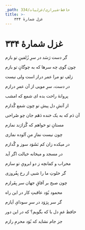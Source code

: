 ```yaml
---
_path: حافظ-شیرازی/غزلیات/334
title: >-
    غزل شمارهٔ ۳۳۴
---
```

# غزل شمارهٔ ۳۳۴

<div class="b" id="bn1"><div class="m1"><p>گر دست رَسَد در سرِ زُلفینِ تو بازم</p></div>
<div class="m2"><p>چون گوی چه سرها که به چوگانِ تو بازم</p></div></div>
<div class="b" id="bn2"><div class="m1"><p>زلفِ تو مرا عمر دراز است ولی نیست</p></div>
<div class="m2"><p>در دست، سرِ مویی از آن عمرِ درازم</p></div></div>
<div class="b" id="bn3"><div class="m1"><p>پروانهٔ راحت بده ای شمع که امشب</p></div>
<div class="m2"><p>از آتشِ دل پیش تو چون شمع گُدازم</p></div></div>
<div class="b" id="bn4"><div class="m1"><p>آن دَم که به یک خنده دَهَم جان چو صُراحی</p></div>
<div class="m2"><p>مستانِ تو خواهم که گُزارَند نمازم</p></div></div>
<div class="b" id="bn5"><div class="m1"><p>چون نیست نمازِ منِ آلوده نمازی</p></div>
<div class="m2"><p>در میکده زان کم نَشَوَد سوز و گُدازم</p></div></div>
<div class="b" id="bn6"><div class="m1"><p>در مسجد و میخانه خیالت اگر آید</p></div>
<div class="m2"><p>محراب و کمانچه ز دو ابرویِ تو سازم</p></div></div>
<div class="b" id="bn7"><div class="m1"><p>گر خلوتِ ما را شبی از رخ بِفُروزی</p></div>
<div class="m2"><p>چون صبح بر آفاقِ جهان سر بِفَرازم</p></div></div>
<div class="b" id="bn8"><div class="m1"><p>محمود بُوَد عاقبتِ کار در این راه</p></div>
<div class="m2"><p>گر سر بِرَوَد در سرِ سودایِ اَیازم</p></div></div>
<div class="b" id="bn9"><div class="m1"><p>حافظ غمِ دل با که بگویم؟ که در این دور</p></div>
<div class="m2"><p>جز جام نشاید که بُوَد محرمِ رازم</p></div></div>
